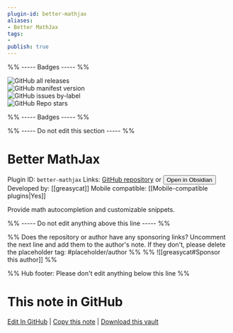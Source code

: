 ```yaml
---
plugin-id: better-mathjax
aliases:
- Better MathJax
tags: 
- 
publish: true
---
```


%% ----- Badges ----- %%

![GitHub all releases](https://img.shields.io/github/downloads/greasycat/BetterMathjax/total?color=573E7A&logo=github&style=for-the-badge)   
![GitHub manifest version](https://img.shields.io/github/manifest-json/v/greasycat/BetterMathjax?color=573E7A&logo=github&style=for-the-badge)   
![GitHub issues by-label](https://img.shields.io/github/issues/greasycat/BetterMathjax/help%20wanted?color=573E7A&logo=github&style=for-the-badge)   
![GitHub Repo stars](https://img.shields.io/github/stars/greasycat/BetterMathjax?color=573E7A&logo=github&style=for-the-badge)

%% ----- Badges ----- %%

%% ----- Do not edit this section ----- %%

# Better MathJax

Plugin ID: `better-mathjax`
Links: [GitHub repository](https://github.com/greasycat/BetterMathjax) or [<button id=HH>Open in Obsidian</button>](obsidian://show-plugin?id=better-mathjax)
Developed by: [[greasycat]]
Mobile compatible: [[Mobile-compatible plugins|Yes]]

Provide math autocompletion and customizable snippets.

%% ----- Do not edit anything above this line ----- %% 

%% Does the repository or author have any sponsoring links? Uncomment the next line and add them to the author's note. If they don't, please delete the placeholder tag: #placeholder/author %%
%% ![[greasycat#Sponsor this author]] %%

%% Hub footer: Please don't edit anything below this line %%

# This note in GitHub

<span class="git-footer">[Edit In GitHub](https://github.dev/obsidian-community/obsidian-hub/blob/main/02%20-%20Community%20Expansions/02.05%20All%20Community%20Expansions/Plugins/better-mathjax.md "git-hub-edit-note") | [Copy this note](https://raw.githubusercontent.com/obsidian-community/obsidian-hub/main/02%20-%20Community%20Expansions/02.05%20All%20Community%20Expansions/Plugins/better-mathjax.md "git-hub-copy-note") | [Download this vault](https://github.com/obsidian-community/obsidian-hub/archive/refs/heads/main.zip "git-hub-download-vault") </span>
